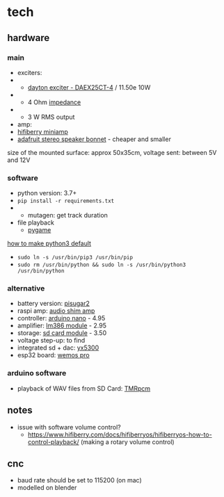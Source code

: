 # tech

## hardware

### main

- exciters:
- - [dayton exciter - DAEX25CT-4](https://www.variant-hifi.de/produkt/exciters/dayton-audio-daex25ct4-1422.html) / 11.50e 10W
- - 4 Ohm [impedance](http://www.learningaboutelectronics.com/Articles/What-is-speaker-impedance)
- - 3 W RMS output
- amp: 
- [hifiberry miniamp](https://www.hifiberry.com/shop/boards/miniamp/)
- [adafruit stereo speaker bonnet](https://www.adafruit.com/product/3346) - cheaper and smaller

size of the mounted surface: approx 50x35cm, voltage sent: between 5V and 12V

### software

- python version: 3.7+
- `pip install -r requirements.txt`
- - mutagen: get track duration
- file playback
  - [pygame](https://www.pygame.org)

[how to make python3 default](https://stackoverflow.com/questions/62275714/how-to-change-the-default-python-version-in-raspberry-pi)

- `sudo ln -s /usr/bin/pip3 /usr/bin/pip`
- `sudo rm /usr/bin/python && sudo ln -s /usr/bin/python3 /usr/bin/python`

### alternative

- battery version: [pisugar2](https://www.tindie.com/products/pisugar/pisugar2-battery-for-raspberry-pi-zero/)
- raspi amp: [audio shim amp](https://thepihut.com/collections/raspberry-pi-audio-hats/products/audio-amp-shim-3w-mono-amp)
- controller: [arduino nano](https://www.ebay.de/itm/Nano-ATmega-328-Board-CH340-USB-Chip-Arduino-Kompatibel/252742123829) - 4.95
- amplifier: [lm386 module](https://www.ebay.de/itm/Nano-ATmega-328-Board-CH340-USB-Chip-Arduino-Kompatibel/252742123829) - 2.95
- storage: [sd card module](https://www.ebay.de/itm/Nano-ATmega-328-Board-CH340-USB-Chip-Arduino-Kompatibel/252742123829) - 3.50
- voltage step-up: to find
- integrated sd + dac: [yx5300](https://www.ebay.de/itm/YX5300-MP3-Musik-Player-Modul-Serial-UART-TTL-Module-Arduino-Raspberry-YX6300/253998552373?hash=item3b237e5535:g:0MMAAOSwWIJb-t2i)
- esp32 board: [wemos pro](https://docs.wemos.cc/en/latest/d32/d32_pro.html)

### arduino software

- playback of WAV files from SD Card: [TMRpcm](https://github.com/TMRh20/TMRpcm)

## notes

- issue with software volume control?
  - https://www.hifiberry.com/docs/hifiberryos/hifiberryos-how-to-control-playback/ (making a rotary volume control)

## cnc

- baud rate should be set to 115200 (on mac)
- modelled on blender
